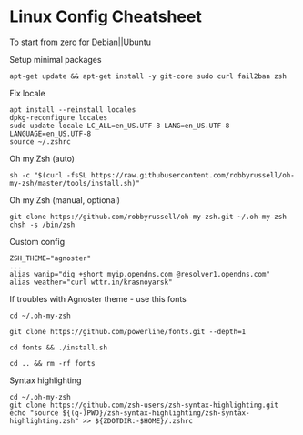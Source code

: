 # Linux Config Cheatsheet
To start from zero for Debian||Ubuntu

Setup minimal packages
```
apt-get update && apt-get install -y git-core sudo curl fail2ban zsh
```
Fix locale
```
apt install --reinstall locales
dpkg-reconfigure locales
sudo update-locale LC_ALL=en_US.UTF-8 LANG=en_US.UTF-8 LANGUAGE=en_US.UTF-8
source ~/.zshrc
```
Oh my Zsh (auto)
```
sh -c "$(curl -fsSL https://raw.githubusercontent.com/robbyrussell/oh-my-zsh/master/tools/install.sh)"
```
Oh my Zsh (manual, optional)
```
git clone https://github.com/robbyrussell/oh-my-zsh.git ~/.oh-my-zsh
chsh -s /bin/zsh
```
Custom config
```
ZSH_THEME="agnoster" 
...
alias wanip="dig +short myip.opendns.com @resolver1.opendns.com"
alias weather="curl wttr.in/krasnoyarsk"
```

If troubles with Agnoster theme - use this fonts
```
cd ~/.oh-my-zsh

git clone https://github.com/powerline/fonts.git --depth=1

cd fonts && ./install.sh

cd .. && rm -rf fonts
```
Syntax highlighting
```
cd ~/.oh-my-zsh
git clone https://github.com/zsh-users/zsh-syntax-highlighting.git
echo "source ${(q-)PWD}/zsh-syntax-highlighting/zsh-syntax-highlighting.zsh" >> ${ZDOTDIR:-$HOME}/.zshrc
```
